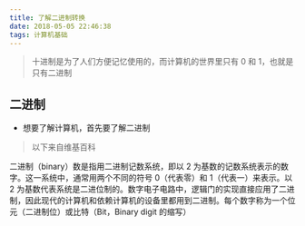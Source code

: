```yaml
---
title: 了解二进制转换
date: 2018-05-05 22:46:38
tags: 计算机基础
---
```


> 十进制是为了人们方便记忆使用的，而计算机的世界里只有 0 和 1，也就是只有二进制

## 二进制

* 想要了解计算机，首先要了解二进制

> 以下来自维基百科

二进制（binary）数是指用二进制记数系统，即以 2 为基数的记数系统表示的数字。这一系统中，通常用两个不同的符号 0（代表零）和 1（代表一）来表示。以 2 为基数代表系统是二进位制的。数字电子电路中，逻辑门的实现直接应用了二进制，因此现代的计算机和依赖计算机的设备里都用到二进制。每个数字称为一个位元（二进制位）或比特（Bit，Binary digit 的缩写）
